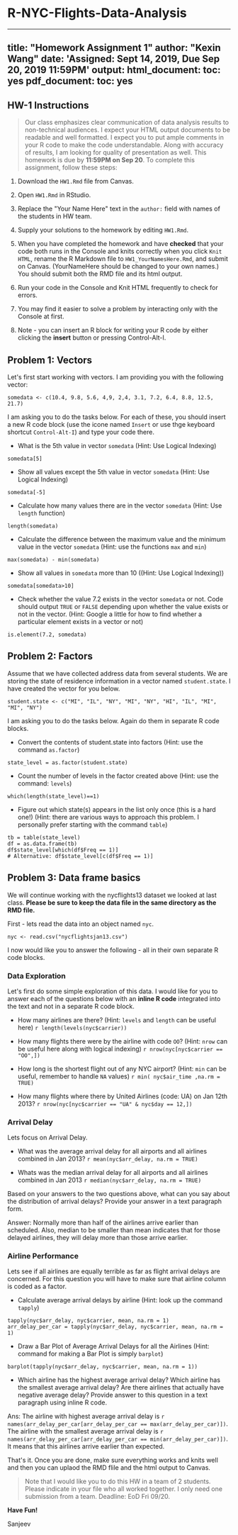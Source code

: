 # R-NYC-Flights-Data-Analysis

---
title: "Homework Assignment 1"
author: "Kexin Wang"
date: 'Assigned: Sept 14, 2019, Due Sep 20, 2019 11:59PM'
output:
  html_document:
    toc: yes
  pdf_document:
    toc: yes
---

## HW-1 Instructions

> Our class emphasizes clear communication of data analysis results to non-technical audiences. I expect your HTML output documents to be readable and well formatted. I expect you to put ample comments in your R code to make the code understandable. Along with accuracy of results, I am looking for quality of presentation as well. This homework is due by **11:59PM on Sep 20**.  To complete this assignment, follow these steps:

1. Download the `HW1.Rmd` file from Canvas.

2. Open `HW1.Rmd` in RStudio.

3. Replace the "Your Name Here" text in the `author:` field with names of the students in HW team.

4. Supply your solutions to the homework by editing `HW1.Rmd`.

5. When you have completed the homework and have **checked** that your code both runs in the Console and knits correctly when you click `Knit HTML`, rename the R Markdown file to `HW1_YourNamesHere.Rmd`, and submit on Canvas.  (YourNameHere should be changed to your own names.) You should submit both the RMD file and its html output.

6. Run your code in the Console and Knit HTML frequently to check for errors.

7. You may find it easier to solve a problem by interacting only with the Console at first. 

8. Note - you can insert an R block for writing your R code by either clicking the **insert** button or pressing Control-Alt-I.


## Problem 1: Vectors

Let's first start working with vectors. I am providing you with the following vector:
```{r}
somedata <- c(10.4, 9.8, 5.6, 4,9, 2,4, 3.1, 7.2, 6.4, 8.8, 12.5, 21.7)

```

I am asking you to do the tasks below. For each of these, you should insert a new R code block (use the icone named `Insert` or use thge keyboard shortcut `Control-Alt-I`) and type your code there.

- What is the 5th value in vector `somedata` (Hint: Use Logical Indexing)
```{r}
somedata[5]
```

- Show all values except the 5th value in vector `somedata` (Hint: Use Logical Indexing)
```{r}
somedata[-5]
```


- Calculate how many values there are in the vector `somedata` (Hint: Use `length` function)

```{r}
length(somedata)
```

- Calculate the difference between the maximum value and the minimum value in the vector `somedata` (Hint: use the functions `max` and `min`)
```{r}
max(somedata) - min(somedata)
```


- Show all values in `somedata` more than 10 ((Hint: Use Logical Indexing))
```{r}
somedata[somedata>10]
```


- Check whether the value 7.2 exists in the vector `somedata` or not. Code should output `TRUE` or `FALSE` depending upon whether the value exists or not in the vector. (Hint: Google a little for how to find whether a particular element exists in a vector or not)
```{r}
is.element(7.2, somedata)
```


## Problem 2: Factors

Assume that we have collected address data from several students. We are storing the state of residence information in a vector named `student.state`. I have created the vector for you below.

```{r}
student.state <- c("MI", "IL", "NY", "MI", "NY", "HI", "IL", "MI", "MI", "NY")
```

I am asking you to do the tasks below. Again do them in separate R code blocks.

- Convert the contents of student.state into factors (Hint: use the command `as.factor`)

```{r}
state_level = as.factor(student.state)
```


- Count the number of levels in the factor created above (Hint: use the command: `levels`)
```{r}
which(length(state_level)==1)
```

- Figure out which state(s) appears in the list only once (this is a hard one!) (Hint: there are various ways to approach this problem. I personally prefer starting with the command `table`)
```{r}
tb = table(state_level)
df = as.data.frame(tb)
df$state_level[which(df$Freq == 1)]
# Alternative: df$state_level[c(df$Freq == 1)]
```


## Problem 3: Data frame basics

We will continue working with the nycflights13 dataset we looked at last class. **Please be sure to keep the data file in the same directory as the RMD file.**

First - lets read the data into an object named `nyc`.

```{r}
nyc <- read.csv("nycflightsjan13.csv")
```

I now would like you to answer the following - all in their own separate R code blocks.

### Data Exploration

Let's first do some simple exploration of this data. I would like for you to answer each of the questions below with an **inline R code** integrated into the text and not in a separate R code block.

- How many airlines are there? (Hint: `levels` and `length` can be useful here)  `r length(levels(nyc$carrier))`

- How many flights there were by the airline with code `OO`? (Hint: `nrow` can be useful here along with logical indexing) 
`r nrow(nyc[nyc$carrier == "OO",])` 

- How long is the shortest flight out of any NYC airport? (Hint: `min` can be useful, remember to handle `NA` values) 
`r min( nyc$air_time ,na.rm = TRUE) `

- How many flights where there by United Airlines (code: UA) on Jan 12th 2013? 
`r nrow(nyc[nyc$carrier == "UA" & nyc$day == 12,])`


### Arrival Delay

Lets focus on Arrival Delay.

- What was the average arrival delay for all airports and all airlines combined in Jan 2013? `r mean(nyc$arr_delay, na.rm = TRUE)`

- Whats was the median arrival delay for all airports and all airlines combined in Jan 2013 `r median(nyc$arr_delay, na.rm = TRUE)`

Based on your answers to the two questions above, what can you say about the distribution of arrival delays? Provide your answer in a text paragraph form.

Answer: Normally more than half of the airlines arrive earlier than scheduled. Also, median to be smaller than mean indicates that for those delayed airlines, they will delay more than those arrive earlier.

### Airline Performance

Lets see if all airlines are equally terrible as far as flight arrival delays are concerned. For this question you will have to make sure that airline column is coded as a factor.

- Calculate average arrival delays by airline (Hint: look up the command `tapply`)
```{r}
tapply(nyc$arr_delay, nyc$carrier, mean, na.rm = 1)
arr_delay_per_car = tapply(nyc$arr_delay, nyc$carrier, mean, na.rm = 1)
```



- Draw a Bar Plot of Average Arrival Delays for all the Airlines (Hint: command for making a Bar Plot is simply `barplot`)
```{r}
barplot(tapply(nyc$arr_delay, nyc$carrier, mean, na.rm = 1))
```


- Which airline has the highest average arrival delay? Which airline has the smallest average arrival delay? Are there airlines that actually have negative average delay? Provide answer to this question in a text paragraph using inline R code.

Ans: The airline with highest average arrival delay is `r names(arr_delay_per_car[arr_delay_per_car == max(arr_delay_per_car)])`.
The airline with the smallest average arrival delay is `r names(arr_delay_per_car[arr_delay_per_car == min(arr_delay_per_car)])`. It means that this airlines arrive earlier than expected. 


That's it. Once you are done, make sure everything works and knits well and then you can uplaod the RMD flile and the html output to Canvas.

> Note that I would like you to do this HW in a team of 2 students. Please indicate in your file who all worked together. I only need one submission from a team. Deadline: EoD Fri 09/20.

**Have Fun!**

Sanjeev
